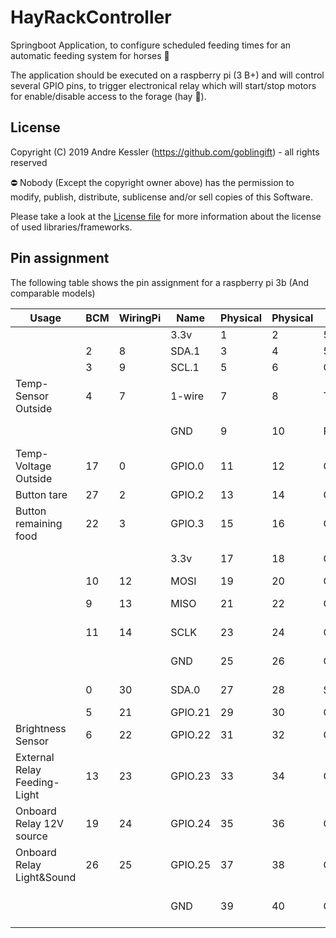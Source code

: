# HayRackController
Springboot Application, to configure scheduled feeding times for an automatic feeding system for horses 🐴

The application should be executed on a raspberry pi (3 B+) and will control several GPIO pins, to trigger electronical relay which will start/stop motors for enable/disable access to the forage (hay 🌾).

## License
Copyright (C) 2019 Andre Kessler (https://github.com/goblingift) - all rights reserved

:no_entry: Nobody (Except the copyright owner above) has the permission to modify, publish, distribute, sublicense and/or sell copies of this Software.

Please take a look at the [License file](LICENSE.md) for more information about the license of used libraries/frameworks.


## Pin assignment
The following table shows the pin assignment for a raspberry pi 3b (And comparable models)

| Usage                        | BCM | WiringPi | Name    | Physical | Physical | Name    | WiringPi | BCM | Usage                     |
|------------------------------|-----|----------|---------|----------|----------|---------|----------|-----|---------------------------|
|                              |     |          | 3.3v    | 1        | 2        | 5v      |          |     |                           |
|                              | 2   | 8        | SDA.1   | 3        | 4        | 5v      |          |     |                           |
|                              | 3   | 9        | SCL.1   | 5        | 6        | GND     |          |     |                           |
| Temp-Sensor Outside          | 4   | 7        | 1-wire  | 7        | 8        | TxD     | 15       | 14  | Load-cell 1 DAT           |
|                              |     |          | GND     | 9        | 10       | RxD     | 16       | 15  | Load-cell 1 SCK           |
| Temp-Voltage Outside         | 17  | 0        | GPIO.0  | 11       | 12       | GPIO.1  | 1        | 18  | Button maintenance        |
| Button tare                  | 27  | 2        | GPIO.2  | 13       | 14       | GND     |          |     |                           |
| Button remaining food        | 22  | 3        | GPIO.3  | 15       | 16       | GPIO.4  | 4        | 23  | Load-cell 2 DAT           |
|                              |     |          | 3.3v    | 17       | 18       | GPIO.5  | 5        | 24  | Load-cell 2 SCK           |
|                              | 10  | 12       | MOSI    | 19       | 20       | GND     |          |     |                           |
|                              | 9   | 13       | MISO    | 21       | 22       | GPIO.6  | 6        | 25  | Load-cell 3 DAT           |
|                              | 11  | 14       | SCLK    | 23       | 24       | CE0     | 10       | 8   | Load-cell 3 SCK           |
|                              |     |          | GND     | 25       | 26       | CE1     | 11       | 7   | Load-cell 4 DAT           |
|                              | 0   | 30       | SDA.0   | 27       | 28       | SCL.0   | 31       | 1   | Load-cell 4 SCK           |
|                              | 5   | 21       | GPIO.21 | 29       | 30       | GND     |          |     |                           |
| Brightness Sensor            | 6   | 22       | GPIO.22 | 31       | 32       | GPIO.26 | 26       | 12  |                           |
| External Relay Feeding-Light | 13  | 23       | GPIO.23 | 33       | 34       | GND     |          |     |                           |
| Onboard Relay 12V source     | 19  | 24       | GPIO.24 | 35       | 36       | GPIO.27 | 27       | 16  |                           |
| Onboard Relay Light&Sound    | 26  | 25       | GPIO.25 | 37       | 38       | GPIO.28 | 28       | 20  | Onboard Relay Motor open  |
|                              |     |          | GND     | 39       | 40       | GPIO.29 | 29       | 21  | Onboard Relay Motor close |